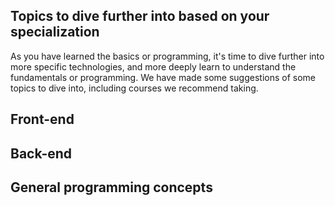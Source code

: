 ## Topics to dive further into based on your specialization ##



As you have learned the basics or programming, it's time to dive further into more specific technologies, and more deeply learn to understand the fundamentals or programming.
We have made some suggestions of some topics to dive into, including courses we recommend taking. 


## Front-end ##




## Back-end ##




## General programming concepts ## 


